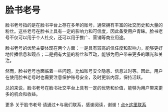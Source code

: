 # 脸书老号

脸书老号指的是在脸书平台上存在多年的账号，通常拥有丰富的社交历史和大量的粉丝。这些老号在脸书上具有一定的影响力和可信度，因此备受用户青睐。脸书老号不仅可以用于个人社交，还可以用于推广、营销等商业用途。

脸书老号的优势主要体现在两个方面：一是具有较高的信任度和影响力，能够更好地传播信息和观点；二是拥有大量的粉丝和互动，能够为用户带来更多的曝光和关注。

然而，脸书老号也面临着一些问题，比如账号安全隐患、信息过时等。因此，用户在使用脸书老号时也需要注意保护账号安全，及时更新内容，保持活跃。

总的来说，脸书老号在脸书社交平台上具有一定的优势和价值，能够为用户带来更多的机会和收益。

更多 关于脸书老号 请通过✈与我们联系，感谢阅读，谢谢！[点✈这里联系](https://d.k02.cc)